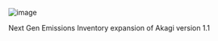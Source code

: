 ![image](https://user-images.githubusercontent.com/99386739/153457769-9f819aee-cac8-4442-aad2-8fb647c50659.png)

Next Gen Emissions Inventory expansion of Akagi version 1.1
